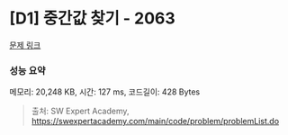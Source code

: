 # [D1] 중간값 찾기 - 2063 

[문제 링크](https://swexpertacademy.com/main/code/problem/problemDetail.do?contestProbId=AV5QPsXKA2UDFAUq) 

### 성능 요약

메모리: 20,248 KB, 시간: 127 ms, 코드길이: 428 Bytes



> 출처: SW Expert Academy, https://swexpertacademy.com/main/code/problem/problemList.do